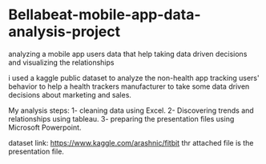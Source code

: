# Bellabeat-mobile-app-data-analysis-project
analyzing a mobile app users data that help taking data driven decisions and visualizing the relationships

i used a kaggle public dataset to analyze the non-health app tracking users' behavior to help a health trackers manufacturer to take some data driven decisions about marketing and sales.

My analysis steps:
  1- cleaning data using Excel.
  2- Discovering trends and relationships using tableau.
  3- preparing the presentation files using Microsoft Powerpoint.
  
  dataset link: https://www.kaggle.com/arashnic/fitbit
  thr attached file is the presentation file.
